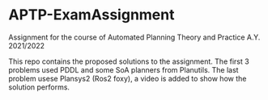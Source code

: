 # APTP-ExamAssignment
Assignment for the course of Automated Planning Theory and Practice A.Y. 2021/2022

This repo contains the proposed solutions to the assignment.
The first 3 problems used PDDL and some SoA planners from Planutils.
The last problem usese Plansys2 (Ros2 foxy), a video is added to show how the solution performs.
